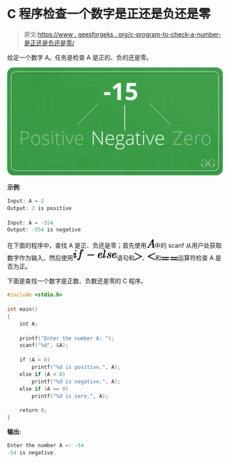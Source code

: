 # C 程序检查一个数字是正还是负还是零

> 原文:[https://www . geesforgeks . org/c-program-to-check-a-number-是正还是负还是零/](https://www.geeksforgeeks.org/c-program-to-check-whether-a-number-is-positive-or-negative-or-zero/)

给定一个数字 A。任务是检查 A 是正的、负的还是零。

![](img/ac567cb28bbac67d5841535cb08d0da4.png)

**示例**:

```cpp
Input: A = 2
Output: 2 is positive

Input: A = -554
Output: -554 is negative

```

在下面的程序中，查找 A 是正、负还是零；首先使用![A](img/cc10d3b72431cdd6ba563d3cc2a57d7f.png "Rendered by QuickLaTeX.com")中的 scanf 从用户处获取数字作为输入，然后使用![if-else](img/0a0aa6968e9d1698de35dfb12338bea3.png "Rendered by QuickLaTeX.com")语句和![>](img/1a492dd92af98205c89a6348cdbcffd0.png "Rendered by QuickLaTeX.com")、![<](img/d26ec944523d9df05b4ea7f022720cb6.png "Rendered by QuickLaTeX.com")和![==](img/c9f1e73f9468366680c15b7c599ecc49.png "Rendered by QuickLaTeX.com")运算符检查 A 是否为正。

下面是查找一个数字是正数、负数还是零的 C 程序。

```cpp
#include <stdio.h>

int main()
{
    int A;

    printf("Enter the number A: ");
    scanf("%d", &A);

    if (A > 0)
        printf("%d is positive.", A);
    else if (A < 0)
        printf("%d is negative.", A);
    else if (A == 0)
        printf("%d is zero.", A);

    return 0;
}
```

**输出:**

```cpp
Enter the number A =: -54
-54 is negative.

```